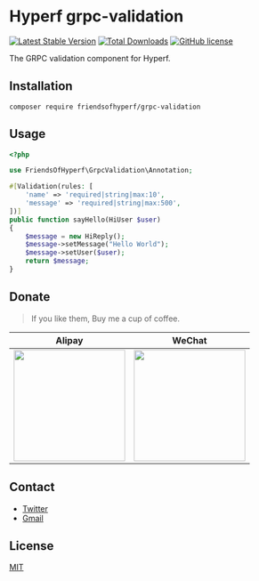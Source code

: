 # Hyperf grpc-validation

[![Latest Stable Version](https://poser.pugx.org/friendsofhyperf/grpc-validation/version.png)](https://packagist.org/packages/friendsofhyperf/grpc-validation)
[![Total Downloads](https://poser.pugx.org/friendsofhyperf/grpc-validation/d/total.png)](https://packagist.org/packages/friendsofhyperf/grpc-validation)
[![GitHub license](https://img.shields.io/github/license/friendsofhyperf/grpc-validation)](https://github.com/friendsofhyperf/grpc-validation)

The GRPC validation component for Hyperf.

## Installation

```shell
composer require friendsofhyperf/grpc-validation
```

## Usage

```php
<?php

use FriendsOfHyperf\GrpcValidation\Annotation;

#[Validation(rules: [
    'name' => 'required|string|max:10',
    'message' => 'required|string|max:500',
])]
public function sayHello(HiUser $user) 
{
    $message = new HiReply();
    $message->setMessage("Hello World");
    $message->setUser($user);
    return $message;
}
```

## Donate

> If you like them, Buy me a cup of coffee.

| Alipay | WeChat |
|  ----  | ----  |
| <img src="https://hdj.me/images/alipay-min.jpg" width="200" height="200" />  | <img src="https://hdj.me/images/wechat-pay-min.jpg" width="200" height="200" /> |

## Contact

- [Twitter](https://twitter.com/huangdijia)
- [Gmail](mailto:huangdijia@gmail.com)

## License

[MIT](LICENSE)
